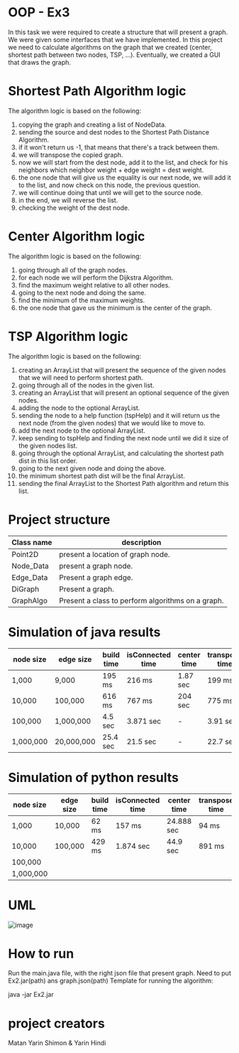 # OOP - Ex3
In this task we were required to create a structure that will present a graph.
We were given some interfaces that we have implemented.
In this project we need to calculate algorithms on the graph that we created (center, shortest path between two nodes, TSP, ...).
Eventually, we created a GUI that draws the graph.

# Shortest Path Algorithm logic
The algorithm logic is based on the following:
1) copying the graph and creating a list of NodeData.
2) sending the source and dest nodes to the Shortest Path Distance Algorithm.
2) if it won't return us -1, that means that there's a track between them.
3) we will transpose the copied graph.
4) now we will start from the dest node, add it to the list, and check for his neighbors which neighbor weight + edge weight = dest weight.
5) the one node that will give us the equality is our next node, we will add it to the list, and now check on this node, the previous question.
6) we will continue doing that until we will get to the source node.
7) in the end, we will reverse the list.
8) checking the weight of the dest node.

# Center Algorithm logic
The algorithm logic is based on the following:
1) going through all of the graph nodes.
2) for each node we will perform the Dijkstra Algorithm.
3) find the maximum weight relative to all other nodes.
4) going to the next node and doing the same.
5) find the minimum of the maximum weights.
6) the one node that gave us the minimum is the center of the graph.

# TSP Algorithm logic
The algorithm logic is based on the following:
1) creating an ArrayList that will present the sequence of the given nodes that we will need to perform shortest path.
2) going through all of the nodes in the given list.
3) creating an ArrayList that will present an optional sequence of the given nodes.
4) adding the node to the optional ArrayList.
5) sending the node to a help function (tspHelp) and it will return us the next node (from the given nodes) that we would like to move to.
6) add the next node to the optional ArrayList.
7) keep sending to tspHelp and finding the next node until we did it size of the given nodes list.
8) going through the optional ArrayList, and calculating the shortest path dist in this list order.
9) going to the next given node and doing the above.
10) the minimum shortest path dist will be the final ArrayList.
11) sending the final ArrayList to the Shortest Path algorithm and return this list.

# Project structure
Class name | description
--- | ---
Point2D | present a location of graph node.
Node_Data | present a graph node.
Edge_Data | Present a graph edge.
DiGraph | Present a graph.
GraphAlgo | Present a class to perform algorithms on a graph.

# Simulation of java results
node size | edge size | build time | isConnected time | center time | transpose time
--- | --- | --- | --- | --- | ---
1,000 | 9,000 | 195 ms | 216 ms | 1.87 sec | 199 ms
10,000 | 100,000 | 616 ms | 767 ms | 204 sec | 775 ms
100,000 | 1,000,000 | 4.5 sec | 3.871 sec | - | 3.91 sec
1,000,000 | 20,000,000 | 25.4 sec | 21.5 sec | - | 22.7 sec

# Simulation of python results
node size | edge size | build time | isConnected time | center time | transpose time
--- | --- | --- | --- | --- | ---
1,000| 10,000 | 62 ms | 157 ms | 24.888 sec | 94 ms
10,000| 100,000 | 429 ms | 1.874 sec | 44.9 sec | 891 ms
100,000| | | | |
1,000,000| | | | |

# UML
![image](https://user-images.githubusercontent.com/63747865/147159766-86e79915-6cf6-47c0-9be4-bd3bf40d2fea.png)

# How to run
Run the main.java file, with the right json file that present graph.
Need to put Ex2.jar(path) ans graph.json(path)
Template for running the algorithm:

java -jar Ex2.jar <grpah json>

# project creators
Matan Yarin Shimon & Yarin Hindi
